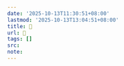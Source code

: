 ```yaml
---
date: '2025-10-13T11:30:51+08:00'
lastmod: '2025-10-13T13:04:51+08:00'
title: 󰧖
url: 󰧖
tags: []
src:
note:
---
```

